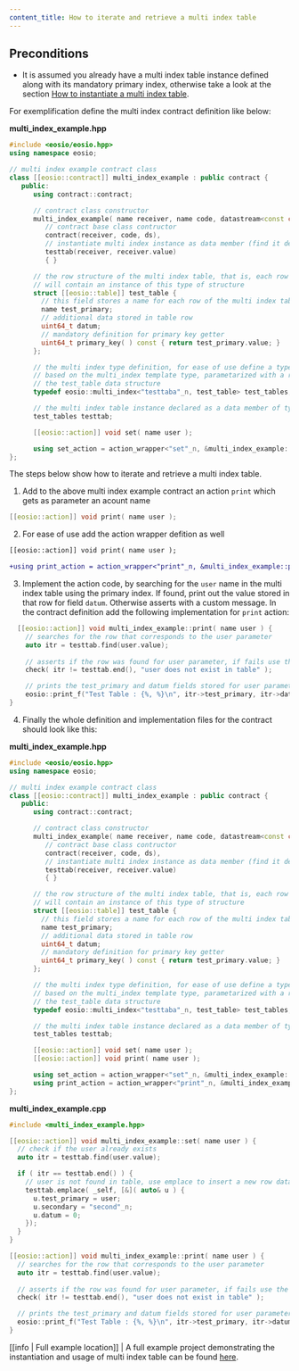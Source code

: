 ```yaml
---
content_title: How to iterate and retrieve a multi index table
---
```


## Preconditions

- It is assumed you already have a multi index table instance defined along with its mandatory primary index, otherwise take a look at the section [How to instantiate a multi index table](./how-to-instantiate-a-multi-index-table.md).

For exemplification define the multi index contract definition like below:

__multi_index_example.hpp__
```cpp
#include <eosio/eosio.hpp>
using namespace eosio;

// multi index example contract class
class [[eosio::contract]] multi_index_example : public contract {
   public:
      using contract::contract;

      // contract class constructor
      multi_index_example( name receiver, name code, datastream<const char*> ds ) :
         // contract base class contructor
         contract(receiver, code, ds),
         // instantiate multi index instance as data member (find it defined below)
         testtab(receiver, receiver.value)
         { }

      // the row structure of the multi index table, that is, each row of the table
      // will contain an instance of this type of structure
      struct [[eosio::table]] test_table {
        // this field stores a name for each row of the multi index table
        name test_primary;
        // additional data stored in table row
        uint64_t datum;
        // mandatory definition for primary key getter
        uint64_t primary_key( ) const { return test_primary.value; }
      };

      // the multi index type definition, for ease of use define a type alias `test_tables`, 
      // based on the multi_index template type, parametarized with a random name and 
      // the test_table data structure
      typedef eosio::multi_index<"testtaba"_n, test_table> test_tables;

      // the multi index table instance declared as a data member of type test_tables
      test_tables testtab;

      [[eosio::action]] void set( name user );

      using set_action = action_wrapper<"set"_n, &multi_index_example::set>;
};
```

The steps below show how to iterate and retrieve a multi index table.

1. Add to the above multi index example contract an action `print` which gets as parameter an acount name

```cpp
[[eosio::action]] void print( name user );
```
2. For ease of use add the action wrapper defition as well
```diff
[[eosio::action]] void print( name user );

+using print_action = action_wrapper<"print"_n, &multi_index_example::print>;
```
3. Implement the action code, by searching for the `user` name in the multi index table using the primary index. If found, print out the value stored in that row for field `datum`. Otherwise asserts with a custom message. In the contract definition add the following implementation for `print` action:
```cpp
  [[eosio::action]] void multi_index_example::print( name user ) {
    // searches for the row that corresponds to the user parameter
    auto itr = testtab.find(user.value);
    
    // asserts if the row was found for user parameter, if fails use the given message
    check( itr != testtab.end(), "user does not exist in table" );

    // prints the test_primary and datum fields stored for user parameter
    eosio::print_f("Test Table : {%, %}\n", itr->test_primary, itr->datum);
}
```
4. Finally the whole definition and implementation files for the contract should look like this:

__multi_index_example.hpp__
```cpp
#include <eosio/eosio.hpp>
using namespace eosio;

// multi index example contract class
class [[eosio::contract]] multi_index_example : public contract {
   public:
      using contract::contract;

      // contract class constructor
      multi_index_example( name receiver, name code, datastream<const char*> ds ) :
         // contract base class contructor
         contract(receiver, code, ds),
         // instantiate multi index instance as data member (find it defined below)
         testtab(receiver, receiver.value)
         { }

      // the row structure of the multi index table, that is, each row of the table
      // will contain an instance of this type of structure
      struct [[eosio::table]] test_table {
        // this field stores a name for each row of the multi index table
        name test_primary;
        // additional data stored in table row
        uint64_t datum;
        // mandatory definition for primary key getter
        uint64_t primary_key( ) const { return test_primary.value; }
      };

      // the multi index type definition, for ease of use define a type alias `test_tables`, 
      // based on the multi_index template type, parametarized with a random name and 
      // the test_table data structure
      typedef eosio::multi_index<"testtaba"_n, test_table> test_tables;

      // the multi index table instance declared as a data member of type test_tables
      test_tables testtab;

      [[eosio::action]] void set( name user );
      [[eosio::action]] void print( name user );

      using set_action = action_wrapper<"set"_n, &multi_index_example::set>;
      using print_action = action_wrapper<"print"_n, &multi_index_example::print>;
};
```

__multi_index_example.cpp__
```cpp
#include <multi_index_example.hpp>

[[eosio::action]] void multi_index_example::set( name user ) {
  // check if the user already exists
  auto itr = testtab.find(user.value);

  if ( itr == testtab.end() ) {
    // user is not found in table, use emplace to insert a new row data structure in table
    testtab.emplace( _self, [&]( auto& u ) {
      u.test_primary = user;
      u.secondary = "second"_n;
      u.datum = 0;
    });
  }
}

[[eosio::action]] void multi_index_example::print( name user ) {
  // searches for the row that corresponds to the user parameter
  auto itr = testtab.find(user.value);
  
  // asserts if the row was found for user parameter, if fails use the given message
  check( itr != testtab.end(), "user does not exist in table" );

  // prints the test_primary and datum fields stored for user parameter
  eosio::print_f("Test Table : {%, %}\n", itr->test_primary, itr->datum);
}
```

[[info | Full example location]]
| A full example project demonstrating the instantiation and usage of multi index table can be found [here](https://github.com/EOSIO/eosio.cdt/tree/master/examples/multi_index_example).